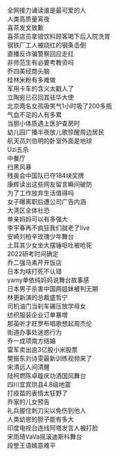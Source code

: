 全网接力诵读谁是最可爱的人  
人类高质量宵夜  
喜茶发文致歉  
喜茶店员拿错饮料顾客喝下后入院洗胃  
钢铁厂工人被烧红的钢条击倒  
直播反诈骗警察回应走红  
非师范生有必要考教资吗  
乔四美经商头脑  
桂林米粉有多难做  
军用卡车的含义太戳人了  
立陶宛已召回其驻华大使  
北京两名女孩吸笑气1小时吸了200多瓶  
气血不足的人有多累  
当胆小体质遇上医护查房时  
幼儿园广播半夜放儿歌惊醒周边居民  
航天员刘伯明的卧室外面是地球  
Uzi五杀  
中餐厅  
扫黑风暴  
残奥会中国队已夺184块奖牌  
康辉读出这些网友留言瞬间破防  
为了工作放弃生活值得吗  
女子曝离职后遭公司广告内涵  
大湾区全体社恐  
单亲妈妈可以有多强大  
李宇春再不疯狂我们就老了live  
安崎刘柏辛玫瑰少年舞台  
土耳其少女坐大摆锤呕吐被呛死  
2022研考时间确定  
乔二强马素芹开饭店  
日本为啥打死不认错  
yamy单依纯妈妈说舞台故事感  
日本男子杀害中国两姐妹被判无期  
林更新演的总裁盛哲宁  
司机油门当刹车碾压放学母女  
纺织服装企业订单暴增  
那英听才旺罗布唱歌想起周杰伦  
街道办事处迷惑行为  
乔一成项南方结婚  
雷军卖出逾3亿股小米股票  
樊振东刘诗雯最新训练视频来了  
宋清远人间清醒  
陆柯燃陈卓璇庆功酒国风舞台  
四川宜宾珙县4.8级地震  
打疫苗的表情太狂野了  
乔家的儿女预告  
礼兵握住刺刀尖以免伤到他人  
人类幼崽的胆子能有多大  
印度电视台连线阿塔发言人被打脸  
宋雨琦VaVa摇滚迪斯科舞台  
段誉王语嫣意难平  
